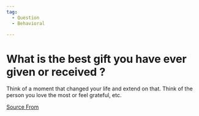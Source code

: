 ```yaml
---
tag:
  - Question
  - Behavioral

---
```

  
# What is the best gift you have ever given or received ?

Think of a moment that changed your life and extend on that. Think of the person you love the most or feel grateful, etc.


[Source From](https://bigfrontend.dev/question/What-is-the-best-gift-you-have-ever-given-or-received)

  